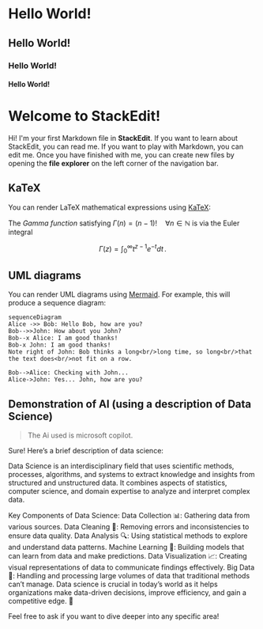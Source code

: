 # Hello World!
## Hello World!
### Hello World!
#### Hello World!

# Welcome to StackEdit!

Hi! I'm your first Markdown file in **StackEdit**. If you want to learn about StackEdit, you can read me. If you want to play with Markdown, you can edit me. Once you have finished with me, you can create new files by opening the **file explorer** on the left corner of the navigation bar.


## KaTeX

You can render LaTeX mathematical expressions using [KaTeX](https://khan.github.io/KaTeX/):

The *Gamma function* satisfying $\Gamma(n) = (n-1)!\quad\forall n\in\mathbb N$ is via the Euler integral

$$
\Gamma(z) = \int_0^\infty t^{z-1}e^{-t}dt\,.
$$

## UML diagrams

You can render UML diagrams using [Mermaid](https://mermaidjs.github.io/). For example, this will produce a sequence diagram:

```mermaid
sequenceDiagram
Alice ->> Bob: Hello Bob, how are you?
Bob-->>John: How about you John?
Bob--x Alice: I am good thanks!
Bob-x John: I am good thanks!
Note right of John: Bob thinks a long<br/>long time, so long<br/>that the text does<br/>not fit on a row.

Bob-->Alice: Checking with John...
Alice->John: Yes... John, how are you?
```

## Demonstration of AI (using a description of Data Science)

> The Ai used is microsoft copilot.

Sure! Here’s a brief description of data science:

Data Science is an interdisciplinary field that uses scientific methods, processes, algorithms, and systems to extract knowledge and insights from structured and unstructured data. It combines aspects of statistics, computer science, and domain expertise to analyze and interpret complex data.

Key Components of Data Science:
Data Collection 📊: Gathering data from various sources.
Data Cleaning 🧹: Removing errors and inconsistencies to ensure data quality.
Data Analysis 🔍: Using statistical methods to explore and understand data patterns.
Machine Learning 🤖: Building models that can learn from data and make predictions.
Data Visualization 📈: Creating visual representations of data to communicate findings effectively.
Big Data 💾: Handling and processing large volumes of data that traditional methods can’t manage.
Data science is crucial in today’s world as it helps organizations make data-driven decisions, improve efficiency, and gain a competitive edge. 🌟

Feel free to ask if you want to dive deeper into any specific area!
